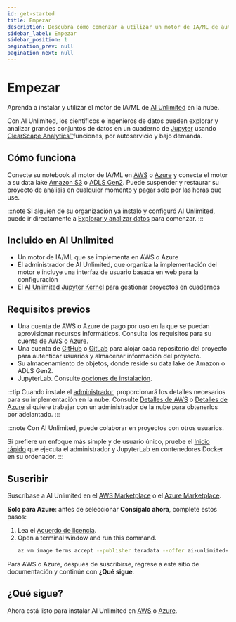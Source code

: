 ```yaml
---
id: get-started
title: Empezar
description: Descubra cómo comenzar a utilizar un motor de IA/ML de autoservicio y bajo demanda.
sidebar_label: Empezar
sidebar_position: 1
pagination_prev: null
pagination_next: null
---
```


# Empezar

Aprenda a instalar y utilizar el motor de IA/ML de [AI Unlimited](https://www.teradata.com/platform/ai-unlimited) en la nube.

Con AI Unlimited, los científicos e ingenieros de datos pueden explorar y analizar grandes conjuntos de datos en un cuaderno de [Jupyter](https://jupyter.org/) usando [ClearScape Analytics™](https://docs.teradata.com/access/sources/dita/topic?dita:mapPath=phg1621910019905.ditamap&dita:ditavalPath=pny1626732985837.ditaval&dita:topicPath=gma1702668333653.dita)funciones, por autoservicio y bajo demanda. 


## Cómo funciona

Conecte su notebook al motor de IA/ML en [AWS](https://aws.amazon.com/) o [Azure](https://azure.microsoft.com/en-us) y conecte el motor a su data lake [Amazon S3](https://aws.amazon.com/pm/serv-s3/?gclid=Cj0KCQjwlZixBhCoARIsAIC745AmyEzPaBnrARQxyUW_un0BjgTxlHygMScf4ZbX-7dTeznc-psOFlwaAkjmEALw_wcB&trk=fecf68c9-3874-4ae2-a7ed-72b6d19c8034&sc_channel=ps&ef_id=Cj0KCQjwlZixBhCoARIsAIC745AmyEzPaBnrARQxyUW_un0BjgTxlHygMScf4ZbX-7dTeznc-psOFlwaAkjmEALw_wcB:G:s&s_kwcid=AL!4422!3!536452728638!e!!g!!amazon%20s3!11204620052!112938567994) o [ADLS Gen2](https://learn.microsoft.com/en-us/azure/storage/blobs/data-lake-storage-introduction). Puede suspender y restaurar su proyecto de análisis en cualquier momento y pagar solo por las horas que use.

:::note
Si alguien de su organización ya instaló y configuró AI Unlimited, puede ir directamente a [Explorar y analizar datos](../explore-and-analyze-data) para comenzar.
:::


## Incluido en AI Unlimited

- Un motor de IA/ML que se implementa en AWS o Azure
- El administrador de AI Unlimited, que organiza la implementación del motor e incluye una interfaz de usuario basada en web para la configuración
- El [AI Unlimited Jupyter Kernel](https://downloads.teradata.com/download/tools/teradata-ai-unlimited-jupyter-kernel) para gestionar proyectos en cuadernos


## Requisitos previos

- Una cuenta de AWS o Azure de pago por uso en la que se puedan aprovisionar recursos informáticos. Consulte los requisitos para su cuenta de [AWS](../resources/aws-requirements.md) o [Azure](../resources/azure-requirements.md).
- Una cuenta de [GitHub](https://github.com) o [GitLab](https://gitlab.com) para alojar cada repositorio del proyecto para autenticar usuarios y almacenar información del proyecto.
- Su almacenamiento de objetos, donde reside su data lake de Amazon o ADLS Gen2.
- JupyterLab. Consulte [opciones de instalación](../resources/jupyterlab).

:::tip
Cuando instale el [administrador](../glossary.md#ai-unlimited-manager), proporcionará los detalles necesarios para su implementación en la nube. Consulte [Detalles de AWS](../install-ai-unlimited/prod-aws-console-deploy-ai-unlimited.md) o [Detalles de Azure](../install-ai-unlimited/prod-azure-portal-deploy-manager.md) si quiere trabajar con un administrador de la nube para obtenerlos por adelantado.
:::

:::note
Con AI Unlimited, puede colaborar en proyectos con otros usuarios. 

Si prefiere un enfoque más simple y de usuario único, pruebe el [Inicio rápido](../resources/quickstart) que ejecuta el administrador y JupyterLab en contenedores Docker en su ordenador.
:::


## Suscribir

Suscríbase a AI Unlimited en el [AWS Marketplace](http://aws.amazon.com/marketplace/pp/prodview-2srvuo3mwqlig) o el [Azure Marketplace](https://azuremarketplace.microsoft.com/en-us/marketplace/apps/teradata.ai-unlimited?tab=Overview).

**Solo para Azure**: antes de seleccionar **Consígalo ahora**, complete estos pasos:
1. Lea el [Acuerdo de licencia](https://query.prod.cms.rt.microsoft.com/cms/api/am/binary/RW1lQlq).
2. Open a terminal window and run this command.
    ``` bash
    az vm image terms accept --publisher teradata --offer ai-unlimited-vm --plan ai-unlimited-image
	```

Para AWS o Azure, después de suscribirse, regrese a este sitio de documentación y continúe con **¿Qué sigue**.


## ¿Qué sigue?

Ahora está listo para instalar AI Unlimited en [AWS](deploy-manager-aws-console) o [Azure](deploy-manager-azure-portal).








